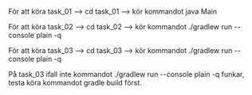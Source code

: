 För att köra task_01 --> cd task_01 --> kör kommandot java Main

För att köra task_02 --> cd task_02 --> kör kommandot ./gradlew run --console plain -q

För att köra task_03 --> cd task_03 --> kör kommandot ./gradlew run --console plain -q

På task_03 ifall inte kommandot ./gradlew run --console plain -q funkar, testa köra kommandot gradle build först.